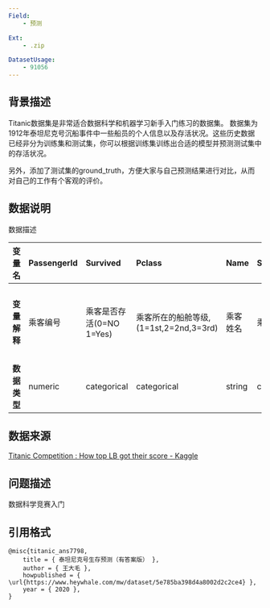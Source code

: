 ```yaml
---
Field:
    - 预测

Ext:
    - .zip

DatasetUsage:
    - 91056
---
```


## **背景描述**
Titanic数据集是非常适合数据科学和机器学习新手入门练习的数据集。
数据集为1912年泰坦尼克号沉船事件中一些船员的个人信息以及存活状况。这些历史数据已经非分为训练集和测试集，你可以根据训练集训练出合适的模型并预测测试集中的存活状况。

另外，添加了测试集的ground_truth，方便大家与自己预测结果进行对比，从而对自己的工作有个客观的评价。

## **数据说明**
数据描述

| **变量名**   | PassengerId | Survived                 | Pclass                                 | Name     | Sex         | Age         | SibSp                    | Parch                | Ticket   | Fare    | Cabin  | Embarked                                                     |
| :----------- | :---------- | :----------------------- | :------------------------------------- | :------- | :---------- | :---------- | :----------------------- | :------------------- | :------- | :------ | :----- | :----------------------------------------------------------- |
| **变量解释** | 乘客编号    | 乘客是否存活(0=NO 1=Yes) | 乘客所在的船舱等级,(1=1st,2=2nd,3=3rd) | 乘客姓名 | 乘客性别    | 乘客年龄    | 乘客的兄弟姐妹和配偶数量 | 乘客的父母与子女数量 | 票的编号 | 票价    | 座位号 | 乘客登船码头。 C = Cherbourg; Q = Queenstown; S = Southampton |
| **数据类型** | numeric     | categorical              | categorical                            | string   | categorical | categorical | numeric                  | numeric              | string   | numeric | string | categorical                                                  |

## **数据来源**
[Titanic Competition : How top LB got their score - Kaggle](https://www.kaggle.com/tarunpaparaju/titanic-competition-how-top-lb-got-their-score)

## **问题描述**
数据科学竞赛入门

## **引用格式**
```
@misc{titanic_ans7798,
    title = { 泰坦尼克号生存预测（有答案版） },
    author = { 王大毛 },
    howpublished = { \url{https://www.heywhale.com/mw/dataset/5e785ba398d4a8002d2c2ce4} },
    year = { 2020 },
}
```